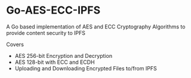# Go-AES-ECC-IPFS
A Go based implementation of AES and ECC Cryptography Algorithms to provide content security to IPFS

Covers
- AES 256-bit Encryption and Decryption
- AES 128-bit with ECC and ECDH
- Uploading and Downloading Encrypted Files to/from IPFS

